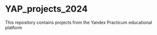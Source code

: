 # YAP_projects_2024

This repository contains projects from the Yandex Practicum educational platform 
